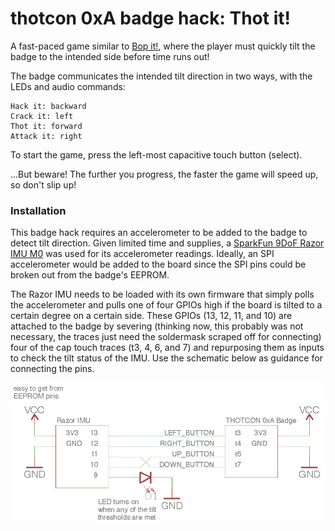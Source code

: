 # thotcon 0xA badge hack: Thot it!

A fast-paced game similar to [Bop it!](https://en.wikipedia.org/wiki/Bop_It), where the player must quickly tilt the badge to the intended side before time runs out!

The badge communicates the intended tilt direction in two ways, with the LEDs and audio commands:

```
Hack it: backward
Crack it: left
Thot it: forward
Attack it: right
```

To start the game, press the left-most capacitive touch button (select).

...But beware! The further you progress, the faster the game will speed up, so don't slip up!

### Installation

This badge hack requires an accelerometer to be added to the badge to detect tilt direction. Given limited time and supplies, a [SparkFun 9DoF Razor IMU M0](https://www.sparkfun.com/products/14001) was used for its accelerometer readings. Ideally, an SPI accelerometer would be added to the board since the SPI pins could be broken out from the badge's EEPROM.

The Razor IMU needs to be loaded with its own firmware that simply polls the accelerometer and pulls one of four GPIOs high if the board is tilted to a certain degree on a certain side. These GPIOs (13, 12, 11, and 10) are attached to the badge by severing (thinking now, this probably was not necessary, the traces just need the soldermask scraped off for connecting) four of the cap touch traces (t3, 4, 6, and 7) and repurposing them as inputs to check the tilt status of the IMU. Use the schematic below as guidance for connecting the pins.

![](thot-it_schematic.png)